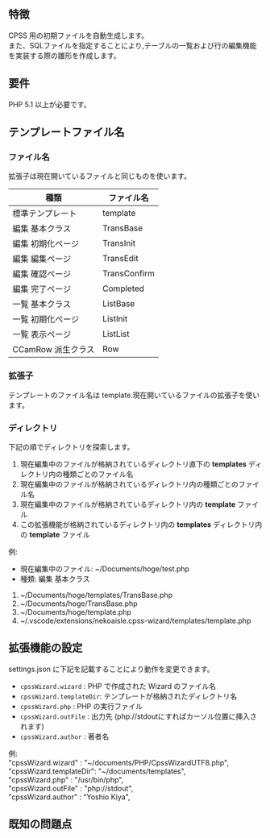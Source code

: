 ## 特徴

CPSS 用の初期ファイルを自動生成します。  
また、SQLファイルを指定することにより,テーブルの一覧および行の編集機能を実装する際の雛形を作成します。  

## 要件

PHP 5.1 以上が必要です。

## テンプレートファイル名

### ファイル名

拡張子は現在開いているファイルと同じものを使います。  

|種類              |ファイル名  |
|------------------|------------|
|標準テンプレート  |template    |
|編集 基本クラス   |TransBase   |
|編集 初期化ページ |TransInit   |
|編集 編集ページ   |TransEdit   |
|編集 確認ページ   |TransConfirm|
|編集 完了ページ   |Completed   |
|一覧 基本クラス   |ListBase    |
|一覧 初期化ページ |ListInit    |
|一覧 表示ページ   |ListList    |
|CCamRow 派生クラス|Row         |

### 拡張子
テンプレートのファイル名は template.現在開いているファイルの拡張子を使います。  

### ディレクトリ
下記の順でディレクトリを探索します。
1. 現在編集中のファイルが格納されているディレクトリ直下の **templates** ディレクトリ内の種類ごとのファイル名
2. 現在編集中のファイルが格納されているディレクトリ内の種類ごとのファイル名
3. 現在編集中のファイルが格納されているディレクトリ内の **template** ファイル
4. この拡張機能が格納されているディレクトリ内の **templates** ディレクトリ内の **template** ファイル

例:
* 現在編集中のファイル: ~/Documents/hoge/test.php
* 種類: 編集 基本クラス

1. ~/Documents/hoge/templates/TransBase.php
2. ~/Documents/hoge/TransBase.php
3. ~/Documents/hoge/template.php
4. ~/.vscode/extensions/nekoaisle.cpss-wizard/templates/template.php


## 拡張機能の設定

settings.json に下記を記載することにより動作を変更できます。

* `cpssWizard.wizard`     : PHP で作成された Wizard のファイル名
* `cpssWizard.templateDir`: テンプレートが格納されたディレクトリ名
* `cpssWizard.php`        : PHP の実行ファイル
* `cpssWizard.outFile`    : 出力先 (php://stdoutにすればカーソル位置に挿入されます)
* `cpssWizard.author`     : 著者名

例:  
    "cpssWizard.wizard"     : "~/documents/PHP/CpssWizardUTF8.php",  
    "cpssWizard.templateDir": "~/documents/templates",  
    "cpssWizard.php"        : "/usr/bin/php",  
    "cpssWizard.outFile"    : "php://stdout",  
    "cpssWizard.author"     : "Yoshio Kiya",  

## 既知の問題点
